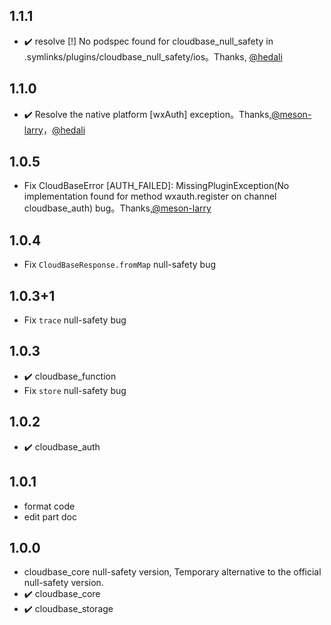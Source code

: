 ## 1.1.1
* ✔️ resolve [!] No podspec found for cloudbase_null_safety in .symlinks/plugins/cloudbase_null_safety/ios。Thanks, [@hedali](https://github.com/hedali)

## 1.1.0
* ✔️ Resolve the native platform [wxAuth] exception。Thanks,[@meson-larry](https://github.com/meson-larry)，[@hedali](https://github.com/hedali)

## 1.0.5
* Fix CloudBaseError [AUTH_FAILED]: MissingPluginException(No implementation found for method wxauth.register on channel cloudbase_auth) bug。Thanks,[@meson-larry](https://github.com/meson-larry)

## 1.0.4
* Fix `CloudBaseResponse.fromMap` null-safety bug

## 1.0.3+1
* Fix `trace` null-safety bug

## 1.0.3
* ✔️ cloudbase_function
* Fix `store` null-safety bug

## 1.0.2
* ✔️ cloudbase_auth

## 1.0.1
* format code
* edit part doc

## 1.0.0
* cloudbase_core null-safety version, Temporary alternative to the official null-safety version.
* ✔️ cloudbase_core
* ✔️ cloudbase_storage
